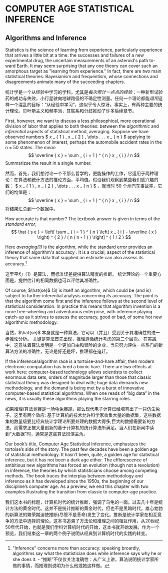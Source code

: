 # COMPUTER AGE STATISTICAL INFERENCE

## Algorithms and Inference

Statistics is the science of learning from experience, particularly experience that arrives a little bit at a time: the successes and failures of a new experimental drug, the uncertain measurements of an asteroid's path to-ward Earth. It may seem surprising that any one theory can cover such an amorphous target as "learning from experience." In fact, there are *two* main statistical theories. Bayesianism and frequentism, whose connections and disagreements animate many of the succeeding chapters.

统计学是一个从经验中学习的学科，尤其是*每次累计一点点的经验*：一种新型试验药的成功与失败，小行星驶向地球路径的不确定性测量。任何一个理论都能*适用*这样一个混乱的目标：“从经验中学习”，这似乎令人惊讶。事实上，有两种主要的统计理论。贝叶斯主义和频率派，其联系和分歧推动了许多后续章节。

First, however, we want to discuss a less philosophical, more operational division of labor that applies to both theories: between the *algorithmic* and *inferential* aspects of statistical method, averaging. Suppose we have observed numbers $ x _ { 1 } , x _ { 2 } , \dots . . . x _ { n } $ applying to some phenomenon of interest, perhaps the automobile accident rates in the n = 50 states. The *mean*
$$
\overline { x } = \sum _ { i = 1 } ^ { n } x _ { i } / n
$$
Summarizse the result in a single number.

然而，首先，我们想讨论一个不那么哲学的，更能操作的工作，它适用于两种理论：在算法和统计方法的推论方面，平均值。假设我们观察到某些我们感兴趣的数： $ x _ { 1 } , x _ { 2 } , \dots . . . x _ { n } $ ，就当时 50 个州汽车事故率，它们的均值是：
$$
\overline { x } = \sum _ { i = 1 } ^ { n } x _ { i } / n
$$
将结果汇总到一个数据中。

How accurate is that number? The textbook answer is given in terms of the *standard error*,
$$
\hat { s e } = \left[ \sum _ { i = 1 } ^ { n } \left( x _ { i } - \overline { x } \right) ^ { 2 } / ( n ( n - 1 ) ) \right] ^ { 1 / 2 }
$$

Here *averaging(1)* is the algorithm, while the standard error provides an inference of algorithm's accuracy . It is a crucial, aspect of the statistical theory that same data that supplied an estimate can also assess its accuracy.[^1]

这里平均（1）是算法，而标准误差提供算法精度的推断。 统计理论的一个重要方面是，提供估计的相同数据也可以评估其准确性。

Of course, $\hat{se}$ (3) is itself an algorithm, which could be (and is) subject to further inferential analysis concerning *its* accuracy. The point is that the algorithm come first and the inference follows at the second level of statistical consideration. In practice this means that algorithm invention is a more free-wheeling and adventurous enterprise, with inference playing catch-up as it strives to assess the accuracy, good or bad, of some hot new algorithmic methodology.

当然，$\hat{se}$ 本身就是一种算法，它可以（并且）受到关于其准确性的进一步推论分析。 关键是算法首先出现，推理遵循统计考虑的第二个层次。 在实践中，这意味着算法发明是一个更加自由和冒险的企业，当它努力评估一些热门的新算法方法的准确性，无论是好还是坏，推理都在追赶。

If the inference/algorithm race is a tortoise-and-hare affair, then modern electronic computation has bred a bionic hare. There are two effects at work here: computer-based technology allows scientists to collect enormous data sets, orders of magnitude larger than those that classic statistical theory was designed to deal with; huge data demands new methodology, and the demand is being met by a burst of innovative computer-based statistical algorithms. When one reads of “big data” in the news, it is usually these algorithms playing the starring roles.

如果推理/算法竞赛是一场龟兔赛跑，那么现代电子计算已经培育出了一只仿生兔子。这里有两个效应: 基于计算机的技术允许科学家收集大量的数据集，这些数据集的数量级要比经典统计学理论所要处理的数据大得多;巨大的数据需要新的方法，而需求正被大量创新的基于计算机的统计算法所满足。当人们在新闻中读到“大数据”时，通常是这些算法扮演主角。

Our book’s title, Computer Age Statistical Inference, emphasizes the tortoise’s side of the story. The past few decades have been a golden age of statistical methodology. It hasn’t been, quite, a golden age for statistical inference, but it has not been a dark age either. The efflorescence of ambitious new algorithms has forced an evolution (though not a revolution) in inference, the theories by which statisticians choose among competing methods. The book traces the interplay between methodology and inference as it has developed since the 1950s, the beginning of our discipline’s computer age. As a preview, we end this chapter with two examples illustrating the transition from classic to computer-age practice.

我们这本书的标题，计算机时代的统计推断，强调了乌龟的一面。过去几十年是统计方法的黄金时代。这并不是统计推断的黄金时代，但也不是黑暗时代。雄心勃勃的新算法的繁荣期迫使推断(尽管不是革命)发生了变化。推断是统计学家在相互竞争的方法中选择的理论。这本书追溯了方法论和推理之间的相互作用，从20世纪50年代开始，也就是我们学科计算机时代的开始，这本书就开始发展。作为一个预览，我们结束这一章的两个例子说明从经典到计算机时代的实践的转变。	

[^1]: "Inference" concerns more than accuracy: speaking broardly, algorithms say what the statistician does while inference says why he or she does it. - “推断”不仅仅关注准确性：从广义上讲，算法说明统计学家所做的事情，而推理则说明为什么他或她这样做。

